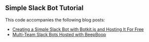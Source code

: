 ## Simple Slack Bot Tutorial 

This code accompanies the following blog posts:

* [Creating a Simple Slack Bot with Botkit.js and Hosting It For Free](http://atchai.com/blog/2016-06-30-creating-a-simple-slack-bot)
* [Multi-Team Slack Bots Hosted with BeepBoop](http://atchai.com/blog/2016-06-30-multi-team-slack-bots)